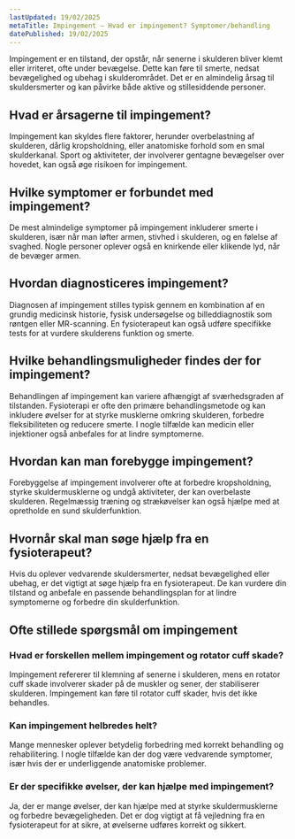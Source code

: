 ```yaml
---
lastUpdated: 19/02/2025
metaTitle: Impingement – Hvad er impingement? Symptomer/behandling
datePublished: 19/02/2025
---
```


Impingement er en tilstand, der opstår, når senerne i skulderen bliver klemt eller irriteret, ofte under bevægelse. Dette kan føre til smerte, nedsat bevægelighed og ubehag i skulderområdet. Det er en almindelig årsag til skuldersmerter og kan påvirke både aktive og stillesiddende personer.

## Hvad er årsagerne til impingement?

Impingement kan skyldes flere faktorer, herunder overbelastning af skulderen, dårlig kropsholdning, eller anatomiske forhold som en smal skulderkanal. Sport og aktiviteter, der involverer gentagne bevægelser over hovedet, kan også øge risikoen for impingement.

## Hvilke symptomer er forbundet med impingement?

De mest almindelige symptomer på impingement inkluderer smerte i skulderen, især når man løfter armen, stivhed i skulderen, og en følelse af svaghed. Nogle personer oplever også en knirkende eller klikende lyd, når de bevæger armen.

## Hvordan diagnosticeres impingement?

Diagnosen af impingement stilles typisk gennem en kombination af en grundig medicinsk historie, fysisk undersøgelse og billeddiagnostik som røntgen eller MR-scanning. En fysioterapeut kan også udføre specifikke tests for at vurdere skulderens funktion og smerte.

## Hvilke behandlingsmuligheder findes der for impingement?

Behandlingen af impingement kan variere afhængigt af sværhedsgraden af tilstanden. Fysioterapi er ofte den primære behandlingsmetode og kan inkludere øvelser for at styrke musklerne omkring skulderen, forbedre fleksibiliteten og reducere smerte. I nogle tilfælde kan medicin eller injektioner også anbefales for at lindre symptomerne.

## Hvordan kan man forebygge impingement?

Forebyggelse af impingement involverer ofte at forbedre kropsholdning, styrke skuldermusklerne og undgå aktiviteter, der kan overbelaste skulderen. Regelmæssig træning og strækøvelser kan også hjælpe med at opretholde en sund skulderfunktion.

## Hvornår skal man søge hjælp fra en fysioterapeut?

Hvis du oplever vedvarende skuldersmerter, nedsat bevægelighed eller ubehag, er det vigtigt at søge hjælp fra en fysioterapeut. De kan vurdere din tilstand og anbefale en passende behandlingsplan for at lindre symptomerne og forbedre din skulderfunktion.

## Ofte stillede spørgsmål om impingement

### Hvad er forskellen mellem impingement og rotator cuff skade?

Impingement refererer til klemning af senerne i skulderen, mens en rotator cuff skade involverer skader på de muskler og sener, der stabiliserer skulderen. Impingement kan føre til rotator cuff skader, hvis det ikke behandles.

### Kan impingement helbredes helt?

Mange mennesker oplever betydelig forbedring med korrekt behandling og rehabilitering. I nogle tilfælde kan der dog være vedvarende symptomer, især hvis der er underliggende anatomiske problemer.

### Er der specifikke øvelser, der kan hjælpe med impingement?

Ja, der er mange øvelser, der kan hjælpe med at styrke skuldermusklerne og forbedre bevægeligheden. Det er dog vigtigt at få vejledning fra en fysioterapeut for at sikre, at øvelserne udføres korrekt og sikkert.
